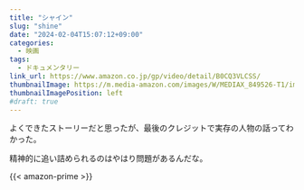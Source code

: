 ```yaml
---
title: "シャイン"
slug: "shine"
date: "2024-02-04T15:07:12+09:00"
categories:
  - 映画
tags:
  - ドキュメンタリー
link_url: https://www.amazon.co.jp/gp/video/detail/B0CQ3VLCSS/
thumbnailImage: https://m.media-amazon.com/images/W/MEDIAX_849526-T1/images/I/81pB5Fe+PEL._AC_UL320_.jpg
thumbnailImagePosition: left
#draft: true
---
```

よくできたストーリーだと思ったが、最後のクレジットで実存の人物の話ってわかった。
<!--more-->
精神的に追い詰められるのはやはり問題があるんだな。

{{< amazon-prime >}}
